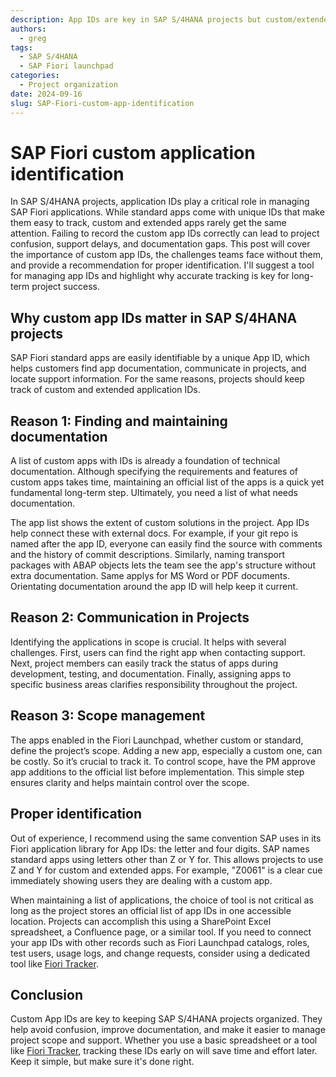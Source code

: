 ```yaml
---
description: App IDs are key in SAP S/4HANA projects but custom/extended SAP Fiori apps often lack clear IDs
authors:
  - greg
tags:
  - SAP S/4HANA
  - SAP Fiori launchpad
categories:
  - Project organization
date: 2024-09-16
slug: SAP-Fiori-custom-app-identification
---
```


# SAP Fiori custom application identification

In SAP S/4HANA projects, application IDs play a critical role in managing SAP Fiori applications. While standard apps come with unique IDs that make them easy to track, custom and extended apps rarely get the same attention. <!-- more -->Failing to record the custom app IDs correctly can lead to project confusion, support delays, and documentation gaps. This post will cover the importance of custom app IDs, the challenges teams face without them, and provide a recommendation for proper identification. I'll suggest a tool for managing app IDs and highlight why accurate tracking is key for long-term project success.

## Why custom app IDs matter in SAP S/4HANA projects

SAP Fiori standard apps are easily identifiable by a unique App ID, which helps customers find app documentation, communicate in projects, and locate support information. For the same reasons, projects should keep track of custom and extended application IDs.

## Reason 1: Finding and maintaining documentation

A list of custom apps with IDs is already a foundation of technical documentation. Although specifying the requirements and features of custom apps takes time, maintaining an official list of the apps is a quick yet fundamental long-term step. Ultimately, you need a list of what needs documentation.

The app list shows the extent of custom solutions in the project. App IDs help connect these with external docs. For example, if your git repo is named after the app ID, everyone can easily find the source with comments and the history of commit descriptions. Similarly, naming transport packages with ABAP objects lets the team see the app's structure without extra documentation. Same applys for MS Word or PDF documents. Orientating documentation around the app ID will help keep it current.

## Reason 2: Communication in Projects

Identifying the applications in scope is crucial. It helps with several challenges. First, users can find the right app when contacting support. Next, project members can easily track the status of apps during development, testing, and documentation. Finally, assigning apps to specific business areas clarifies responsibility throughout the project.

## Reason 3: Scope management

The apps enabled in the Fiori Launchpad, whether custom or standard, define the project’s scope. Adding a new app, especially a custom one, can be costly. So it’s crucial to track it. To control scope, have the PM approve app additions to the official list before implementation. This simple step ensures clarity and helps maintain control over the scope.

## Proper identification

Out of experience, I recommend using the same convention SAP uses in its Fiori application library for App IDs: the letter and four digits. SAP names standard apps using letters other than Z or Y for. This allows projects to use Z and Y for custom and extended apps. For example, "Z0061" is a clear cue immediately showing users they are dealing with a custom app.

When maintaining a list of applications, the choice of tool is not critical as long as the project stores an official list of app IDs in one accessible location. Projects can accomplish this using a SharePoint Excel spreadsheet, a Confluence page, or a similar tool. If you need to connect your app IDs with other records such as Fiori Launchpad catalogs, roles, test users, usage logs, and change requests, consider using a dedicated tool like [Fiori Tracker](https://fioritracker.org).

## Conclusion

Custom App IDs are key to keeping SAP S/4HANA projects organized. They help avoid confusion, improve documentation, and make it easier to manage project scope and support. Whether you use a basic spreadsheet or a tool like [Fiori Tracker](https://fioritracker.org), tracking these IDs early on will save time and effort later. Keep it simple, but make sure it's done right.
